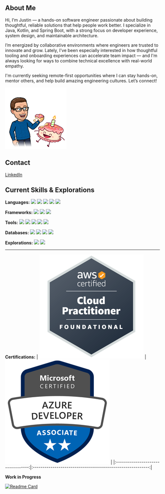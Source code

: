 ## About Me

Hi, I’m Justin — a hands-on software engineer passionate about building thoughtful, reliable solutions that help people work better. I specialize in Java, Kotlin, and Spring Boot, with a strong focus on developer experience, system design, and maintainable architecture.

I’m energized by collaborative environments where engineers are trusted to innovate and grow.
Lately, I've been especially interested in how thoughtful tooling and onboarding experiences can accelerate team impact — and I'm always looking for ways to combine technical excellence with real-world empathy.

I'm currently seeking remote-first opportunities where I can stay hands-on, mentor others, and help build amazing engineering cultures.
Let’s connect!


<img style="height:200px; width: auto; align: right; right: 0;" src="/images/eating cake friend.png" alt="Profile Image" />

## Contact

[LinkedIn](https://www.linkedin.com/in/justinkishbaugh/)

## Current Skills & Explorations

**Languages:** ![](https://img.shields.io/badge/Java-informational?style=plastic&logo=openjdk&logoColor=white&color=365a3f) ![](https://img.shields.io/badge/Kotlin-informational?style=plastic&logo=kotlin&logoColor=white&color=365a3f) ![](https://img.shields.io/badge/Groovy-informational?style=plastic&logo=apachegroovy&logoColor=white&color=365a3f) ![](https://img.shields.io/badge/Javascript-informational?style=plastic&logo=JavaScript&logoColor=white&color=365a3f) ![](https://img.shields.io/badge/C%23-informational?style=plastic&logo=csharp&logoColor=white&color=365a3f) 

**Frameworks:** ![](https://img.shields.io/badge/Spring-informational?style=plastic&logo=Spring&logoColor=white&color=5A5136) ![](https://img.shields.io/badge/React-informational?style=plastic&logo=React&logoColor=white&color=5A5136) ![](https://img.shields.io/badge/Angular-informational?style=plastic&logo=Angular&logoColor=white&color=5A5136) 

**Tools:**  ![](https://img.shields.io/badge/ArgoCd-informational?style=plastic&logo=argo&logoColor=white&color=F4A731) ![](https://img.shields.io/badge/OpenShift-informational?style=plastic&logo=redhatopenshift&logoColor=white&color=F4A731) ![](https://img.shields.io/badge/NewRelic-informational?style=plastic&logo=newrelic&logoColor=white&color=F4A731) ![](https://img.shields.io/badge/Jenkins-informational?style=plastic&logo=jenkins&logoColor=white&color=F4A731) ![](https://img.shields.io/badge/AWS-informational?style=plastic&logo=amazonwebservices&logoColor=white&color=F4A731)

**Databases:** ![](https://img.shields.io/badge/SQL-informational?style=plastic&logo=Microsoft-SQL-Server&logoColor=white&color=363f5a) ![](https://img.shields.io/badge/MySql-informational?style=plastic&logo=MySQL&logoColor=white&color=363f5a) ![](https://img.shields.io/badge/Redis-informational?style=plastic&logo=redis&logoColor=white&color=363f5a) ![](https://img.shields.io/badge/Mongodb-informational?style=plastic&logo=mongodb&logoColor=white&color=363f5a) 

**Explorations:** ![](https://img.shields.io/badge/Rust-informational?style=plastic&logo=Rust&logoColor=white&color=5a3651) ![](https://img.shields.io/badge/Go-informational?style=plastic&logo=Go&logoColor=white&color=5a3651) 

---

**Certifications:**
| ![AWS Badge](/images/awsbadge.png) | ![Azure Badge](/images/azure-developer-associate-600x600.png) |
|:----------------------------------:|:-----------------------------------------------------------:|

__Work in Progress__

[![Readme Card](https://github-readme-stats.vercel.app/api/pin/?username=jkishbaugh&repo=computationalThinkingForKids)](https://github.com/jkishbaugh/computationalThinkingForKids)
